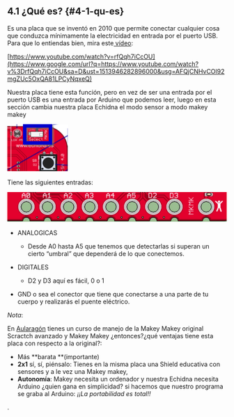 ## 4.1 ¿Qué es? {#4-1-qu-es}

Es una placa que se inventó en 2010 que permite conectar cualquier cosa que conduzca mínimamente la electricidad en entrada por el puerto USB. Para que lo entiendas bien, mira este[ vídeo](https://www.google.com/url?q=https://www.youtube.com/watch?v%3DrfQqh7iCcOU&sa=D&ust=1513946282896000&usg=AFQjCNHvCOl92mgZUc5OxQA81LPCyNqxeQ):

[https://www.youtube.com/watch?v=rfQqh7iCcOU](https://www.google.com/url?q=https://www.youtube.com/watch?v%3DrfQqh7iCcOU&sa=D&ust=1513946282896000&usg=AFQjCNHvCOl92mgZUc5OxQA81LPCyNqxeQ)

Nuestra placa tiene esta función, pero en vez de ser una entrada por el puerto USB es una entrada por Arduino que podemos leer, luego en esta sección cambia nuestra placa Echidna el modo sensor a modo makey makey

![](/images/image4.png)

Tiene las siguientes entradas:

![](/images/image59.png)

*   ANALOGICAS

    *   Desde A0 hasta A5 que tenemos que detectarlas si superan un cierto “umbral” que dependerá de lo que conectemos.

*   DIGITALES

    *   D2 y D3 aquí es fácil, 0 o 1
    
*   GND o sea el conector que tiene que conectarse a una parte de tu cuerpo y realizarás el puente eléctrico.

_Nota_:

En [Aularagón](https://www.google.com/url?q=http://moodle.catedu.es/&sa=D&ust=1513946282898000&usg=AFQjCNFbbdhoQZIogmh59s6_ZIDyenPqFA) tienes un curso de manejo de la Makey Makey original Scractch avanzado y Makey Makey ¿entonces?¿qué ventajas tiene esta placa con respecto a la original?:

*   Más **barata **(importante)
*   **2x1** sí, sí, piénsalo: Tienes en la misma placa una Shield educativa con sensores y a le vez una Makey makey,
*   **Autonomía**: Makey necesita un ordenador y nuestra Echidna necesita Arduino ¿quien gana en simplicidad? si hacemos que nuestro programa se graba al Arduino: _¡¡La portabilidad es total!!_

.